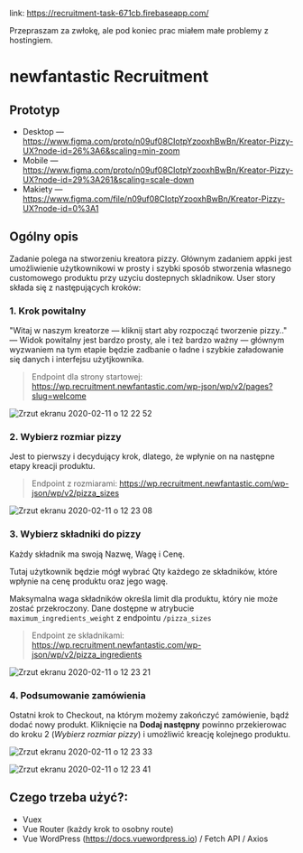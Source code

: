 link: https://recruitment-task-671cb.firebaseapp.com/

Przepraszam za zwłokę, ale pod koniec prac miałem małe problemy z hostingiem.

# newfantastic Recruitment

## Prototyp

- Desktop — https://www.figma.com/proto/n09uf08CIotpYzooxhBwBn/Kreator-Pizzy-UX?node-id=26%3A6&scaling=min-zoom
- Mobile — https://www.figma.com/proto/n09uf08CIotpYzooxhBwBn/Kreator-Pizzy-UX?node-id=29%3A261&scaling=scale-down
- Makiety — https://www.figma.com/file/n09uf08CIotpYzooxhBwBn/Kreator-Pizzy-UX?node-id=0%3A1

## Ogólny opis

Zadanie polega na stworzeniu kreatora pizzy. Głównym zadaniem appki jest umożliwienie użytkownikowi w prosty i szybki sposób stworzenia własnego customowego produktu przy uzyciu dostepnych skladnikow. User story składa się z następujących kroków:

### 1. Krok powitalny

"Witaj w naszym kreatorze — kliknij start aby rozpocząć tworzenie pizzy.." — Widok powitalny jest bardzo prosty, ale i też bardzo ważny — głównym wyzwaniem na tym etapie będzie zadbanie o ładne i szybkie załadowanie się danych i interfejsu użytjkownika.

> Endpoint dla strony startowej: https://wp.recruitment.newfantastic.com/wp-json/wp/v2/pages?slug=welcome

![Zrzut ekranu 2020-02-11 o 12 22 52](https://user-images.githubusercontent.com/37627284/74232619-76978380-4cc9-11ea-9d63-71e56e7cdd3c.jpg)

### 2. Wybierz rozmiar pizzy

Jest to pierwszy i decydujący krok, dlatego, że wpłynie on na następne etapy kreacji produktu.

> Endpoint z rozmiarami: https://wp.recruitment.newfantastic.com/wp-json/wp/v2/pizza_sizes

![Zrzut ekranu 2020-02-11 o 12 23 08](https://user-images.githubusercontent.com/37627284/74232642-844d0900-4cc9-11ea-895b-20b5d9e7f7df.jpg)

### 3. Wybierz składniki do pizzy

Każdy składnik ma swoją Nazwę, Wagę i Cenę.

Tutaj użytkownik będzie mógł wybrać Qty każdego ze składników, które wpłynie na cenę produktu oraz jego wagę.

Maksymalna waga składników określa limit dla produktu, który nie może zostać przekroczony. Dane dostępne w atrybucie `maximum_ingredients_weight`	z endpointu `/pizza_sizes`

> Endpoint ze składnikami: https://wp.recruitment.newfantastic.com/wp-json/wp/v2/pizza_ingredients

![Zrzut ekranu 2020-02-11 o 12 23 21](https://user-images.githubusercontent.com/37627284/74232679-96c74280-4cc9-11ea-9089-bc61bc405b02.jpg)

### 4. Podsumowanie zamówienia

Ostatni krok to Checkout, na którym możemy zakończyć zamówienie, bądź dodać nowy produkt. Kliknięcie na **Dodaj następny** powinno przekierowac do kroku 2 (_Wybierz rozmiar pizzy_) i umożliwić kreację kolejnego produktu.

![Zrzut ekranu 2020-02-11 o 12 23 33](https://user-images.githubusercontent.com/37627284/74232711-a47cc800-4cc9-11ea-818f-234a3c577239.jpg)

![Zrzut ekranu 2020-02-11 o 12 23 41](https://user-images.githubusercontent.com/37627284/74232714-a5155e80-4cc9-11ea-86af-065ad658a162.jpg)


## Czego trzeba użyć?:

- Vuex
- Vue Router (każdy krok to osobny route)
- Vue WordPress (https://docs.vuewordpress.io) / Fetch API / Axios
